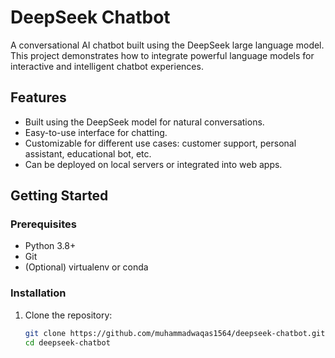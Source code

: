 # DeepSeek Chatbot

A conversational AI chatbot built using the DeepSeek large language model. This project demonstrates how to integrate powerful language models for interactive and intelligent chatbot experiences.

## Features

- Built using the DeepSeek model for natural conversations.
- Easy-to-use interface for chatting.
- Customizable for different use cases: customer support, personal assistant, educational bot, etc.
- Can be deployed on local servers or integrated into web apps.

##  Getting Started

### Prerequisites

- Python 3.8+
- Git
- (Optional) virtualenv or conda

### Installation

1. Clone the repository:
   ```bash
   git clone https://github.com/muhammadwaqas1564/deepseek-chatbot.git
   cd deepseek-chatbot
